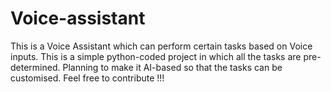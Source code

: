 # Voice-assistant
This is a Voice Assistant which can perform certain tasks based on Voice inputs. This is a simple python-coded project in which all the tasks are pre-determined.
Planning to make it AI-based so that the tasks can be customised.
Feel free to contribute !!!

